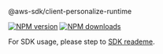 @aws-sdk/client-personalize-runtime

[![NPM version](https://img.shields.io/npm/v/@aws-sdk/client-personalize-runtime/preview.svg)](https://www.npmjs.com/package/@aws-sdk/client-personalize-runtime)
[![NPM downloads](https://img.shields.io/npm/dm/@aws-sdk/client-personalize-runtime.svg)](https://www.npmjs.com/package/@aws-sdk/client-personalize-runtime)

For SDK usage, please step to [SDK reademe](https://github.com/aws/aws-sdk-js-v3).
